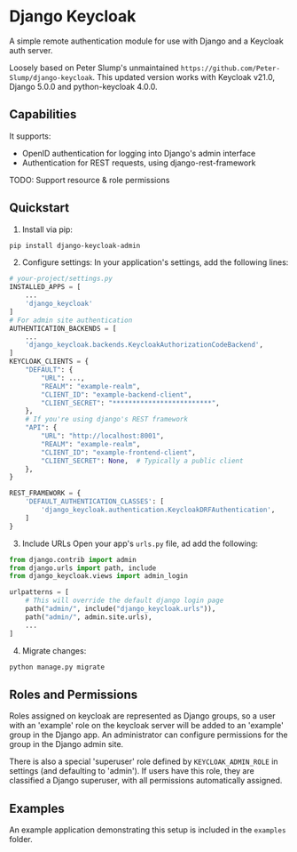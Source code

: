 # Django Keycloak

A simple remote authentication module for use with Django and a Keycloak auth server.

Loosely based on Peter Slump's unmaintained `https://github.com/Peter-Slump/django-keycloak`. This updated version works with Keycloak v21.0, Django 5.0.0 and python-keycloak 4.0.0.

## Capabilities

It supports:

- OpenID authentication for logging into Django's admin interface
- Authentication for REST requests, using django-rest-framework

TODO: Support resource & role permissions

## Quickstart

1. Install via pip:
```bash
pip install django-keycloak-admin
```
2. Configure settings:
In your application's settings, add the following lines:
```python
# your-project/settings.py
INSTALLED_APPS = [
    ...
    'django_keycloak'
]
# For admin site authentication
AUTHENTICATION_BACKENDS = [
    ...
    'django_keycloak.backends.KeycloakAuthorizationCodeBackend',
]
KEYCLOAK_CLIENTS = {
    "DEFAULT": {
        "URL": ...,
        "REALM": "example-realm",
        "CLIENT_ID": "example-backend-client",
        "CLIENT_SECRET": "*************************",
    },
    # If you're using django's REST framework
    "API": {
        "URL": "http://localhost:8001",
        "REALM": "example-realm",
        "CLIENT_ID": "example-frontend-client",
        "CLIENT_SECRET": None,  # Typically a public client
    },
}

REST_FRAMEWORK = {
    'DEFAULT_AUTHENTICATION_CLASSES': [
        'django_keycloak.authentication.KeycloakDRFAuthentication',
    ]
}
```
3. Include URLs
Open your app's `urls.py` file, ad add the following:
```python
from django.contrib import admin
from django.urls import path, include
from django_keycloak.views import admin_login

urlpatterns = [
    # This will override the default django login page
    path("admin/", include("django_keycloak.urls")),
    path("admin/", admin.site.urls),
    ...
]
```
4. Migrate changes:
```bash
python manage.py migrate
```

## Roles and Permissions

Roles assigned on keycloak are represented as Django groups, so a user with an 'example' role on the keycloak server will be added to an 'example' group in the Django app. An administrator can configure permissions for the group in the Django admin site.

There is also a special 'superuser' role defined by `KEYCLOAK_ADMIN_ROLE` in settings (and defaulting to 'admin'). If users have this role, they are classified a Django superuser, with all permissions automatically assigned.

## Examples

An example application demonstrating this setup is included in the `examples` folder.
